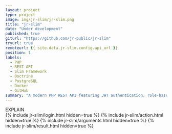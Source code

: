 ```yaml
---
layout: project
type: project
image: img/jr-slim/jr-slim.png
title: "jr-slim"
date: "Under development"
published: true
giturl: "https://github.com/jr-public/jr-slim"
tryurl: true
remoteurl: {{ site.data.jr-slim.config.api_url }}
position: 1
labels:
  - PHP
  - REST API
  - Slim Framework
  - Doctrine
  - PostgreSQL
  - Docker
  - GitHub
summary: "A modern PHP REST API featuring JWT authentication, role-based permissions, and comprehensive validation.<br />Demonstrates clean architecture with Docker containerization and extensive testing."
---
```

<script type="text/javascript" defer src="{{ site.baseurl }}/assets/js/SlimWizard.js"></script>
<div class="container-fluid">
	<div class="row">
		<div class="col-4">
		EXPLAIN
		</div>
		<div class="col-8">
			<div id="wizard-row" class="row justify-content-center">
				{% include jr-slim/login.html hidden=true %}
				{% include jr-slim/action.html hidden=true %}
				{% include jr-slim/arguments.html hidden=true %}
				{% include jr-slim/result.html hidden=true %}
			</div>
		</div>
	</div>
</div>
<script type="text/javascript">
window.addEventListener("DOMContentLoaded", function () {
	window.wiz = new SlimWizard("{{ site.data.jr-slim.config.api_url }}");
	window.wiz.render();
});
</script>